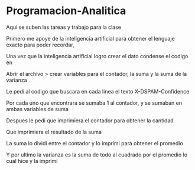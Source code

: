 # Programacion-Analitica

Aqui se suben las tareas y trabajo para la clase



Primero me apoye de la inteligencia artificial para obtener el lenguaje exacto para poder recordar,

Una vez que la inteligencia artificial logro crear el dato condense el codigo en

Abrir el archivo > crear variables para el contador, la suma y la suma de la varianza

Le pedi al codigo que buscara en cada linea el texto X-DSPAM-Confidence

Por cada uno que encontrara se sumaba 1 al contador, y se sumaban en ambas variables de suma

Despues le pedi que imprimiera el contador para obtener la cantidad

Que imprimiera el resultado de la suma

La suma lo dividi entre el contador y lo imprimi para obtener el promedio

Y por ultimo la varianza es la suma de todo al cuadrado por el promedio lo cual hice y la imprimi

